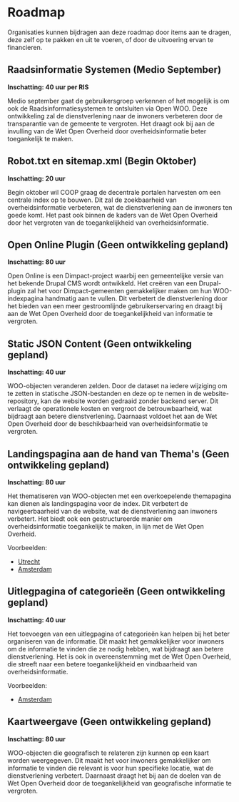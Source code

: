 # Roadmap

Organisaties kunnen bijdragen aan deze roadmap door items aan te dragen, deze zelf op te pakken en uit te voeren, of door de uitvoering ervan te financieren.

## Raadsinformatie Systemen (Medio September)
**Inschatting: 40 uur per RIS**

Medio september gaat de gebruikersgroep verkennen of het mogelijk is om ook de Raadsinformatiesystemen te ontsluiten via Open WOO. Deze ontwikkeling zal de dienstverlening naar de inwoners verbeteren door de transparantie van de gemeente te vergroten. Het draagt ook bij aan de invulling van de Wet Open Overheid door overheidsinformatie beter toegankelijk te maken.

## Robot.txt en sitemap.xml (Begin Oktober)
**Inschatting: 20 uur**

Begin oktober wil COOP graag de decentrale portalen harvesten om een centrale index op te bouwen. Dit zal de zoekbaarheid van overheidsinformatie verbeteren, wat de dienstverlening aan de inwoners ten goede komt. Het past ook binnen de kaders van de Wet Open Overheid door het vergroten van de toegankelijkheid van overheidsinformatie.

## Open Online Plugin (Geen ontwikkeling gepland)
**Inschatting: 80 uur**

Open Online is een Dimpact-project waarbij een gemeentelijke versie van het bekende Drupal CMS wordt ontwikkeld. Het creëren van een Drupal-plugin zal het voor Dimpact-gemeenten gemakkelijker maken om hun WOO-indexpagina handmatig aan te vullen. Dit verbetert de dienstverlening door het bieden van een meer gestroomlijnde gebruikerservaring en draagt bij aan de Wet Open Overheid door de toegankelijkheid van informatie te vergroten.

## Static JSON Content (Geen ontwikkeling gepland)
**Inschatting: 40 uur**

WOO-objecten veranderen zelden. Door de dataset na iedere wijziging om te zetten in statische JSON-bestanden en deze op te nemen in de website-repository, kan de website worden gedraaid zonder backend server. Dit verlaagt de operationele kosten en vergroot de betrouwbaarheid, wat bijdraagt aan betere dienstverlening. Daarnaast voldoet het aan de Wet Open Overheid door de beschikbaarheid van overheidsinformatie te vergroten.

## Landingspagina aan de hand van Thema's (Geen ontwikkeling gepland)
**Inschatting: 80 uur**

Het thematiseren van WOO-objecten met een overkoepelende themapagina kan dienen als landingspagina voor de index. Dit verbetert de navigeerbaarheid van de website, wat de dienstverlening aan inwoners verbetert. Het biedt ook een gestructureerde manier om overheidsinformatie toegankelijk te maken, in lijn met de Wet Open Overheid.

Voorbeelden:
- [Utrecht](https://www.utrecht.nl/bestuur-en-organisatie/publicaties/)
- [Amsterdam](https://open.amsterdam/)

## Uitlegpagina of categorieën (Geen ontwikkeling gepland)
**Inschatting: 40 uur**

Het toevoegen van een uitlegpagina of categorieën kan helpen bij het beter organiseren van de informatie. Dit maakt het gemakkelijker voor inwoners om de informatie te vinden die ze nodig hebben, wat bijdraagt aan betere dienstverlening. Het is ook in overeenstemming met de Wet Open Overheid, die streeft naar een betere toegankelijkheid en vindbaarheid van overheidsinformatie.

Voorbeelden:
- [Amsterdam](https://open.amsterdam/categorieen)

## Kaartweergave (Geen ontwikkeling gepland)
**Inschatting: 80 uur**

WOO-objecten die geografisch te relateren zijn kunnen op een kaart worden weergegeven. Dit maakt het voor inwoners gemakkelijker om informatie te vinden die relevant is voor hun specifieke locatie, wat de dienstverlening verbetert. Daarnaast draagt het bij aan de doelen van de Wet Open Overheid door de toegankelijkheid van geografische informatie te vergroten.
